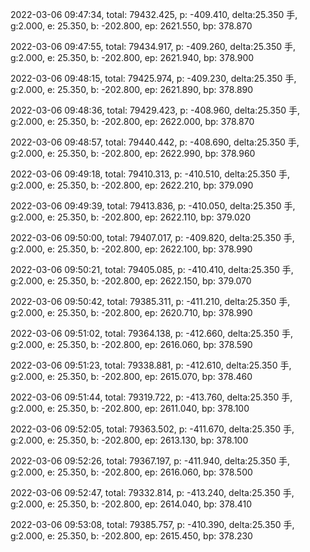 2022-03-06 09:47:34, total: 79432.425, p: -409.410, delta:25.350 手, g:2.000, e: 25.350, b: -202.800, ep: 2621.550, bp: 378.870

2022-03-06 09:47:55, total: 79434.917, p: -409.260, delta:25.350 手, g:2.000, e: 25.350, b: -202.800, ep: 2621.940, bp: 378.900

2022-03-06 09:48:15, total: 79425.974, p: -409.230, delta:25.350 手, g:2.000, e: 25.350, b: -202.800, ep: 2621.890, bp: 378.890

2022-03-06 09:48:36, total: 79429.423, p: -408.960, delta:25.350 手, g:2.000, e: 25.350, b: -202.800, ep: 2622.000, bp: 378.870

2022-03-06 09:48:57, total: 79440.442, p: -408.690, delta:25.350 手, g:2.000, e: 25.350, b: -202.800, ep: 2622.990, bp: 378.960

2022-03-06 09:49:18, total: 79410.313, p: -410.510, delta:25.350 手, g:2.000, e: 25.350, b: -202.800, ep: 2622.210, bp: 379.090

2022-03-06 09:49:39, total: 79413.836, p: -410.050, delta:25.350 手, g:2.000, e: 25.350, b: -202.800, ep: 2622.110, bp: 379.020

2022-03-06 09:50:00, total: 79407.017, p: -409.820, delta:25.350 手, g:2.000, e: 25.350, b: -202.800, ep: 2622.100, bp: 378.990

2022-03-06 09:50:21, total: 79405.085, p: -410.410, delta:25.350 手, g:2.000, e: 25.350, b: -202.800, ep: 2622.150, bp: 379.070

2022-03-06 09:50:42, total: 79385.311, p: -411.210, delta:25.350 手, g:2.000, e: 25.350, b: -202.800, ep: 2620.710, bp: 378.990

2022-03-06 09:51:02, total: 79364.138, p: -412.660, delta:25.350 手, g:2.000, e: 25.350, b: -202.800, ep: 2616.060, bp: 378.590

2022-03-06 09:51:23, total: 79338.881, p: -412.610, delta:25.350 手, g:2.000, e: 25.350, b: -202.800, ep: 2615.070, bp: 378.460

2022-03-06 09:51:44, total: 79319.722, p: -413.760, delta:25.350 手, g:2.000, e: 25.350, b: -202.800, ep: 2611.040, bp: 378.100

2022-03-06 09:52:05, total: 79363.502, p: -411.670, delta:25.350 手, g:2.000, e: 25.350, b: -202.800, ep: 2613.130, bp: 378.100

2022-03-06 09:52:26, total: 79367.197, p: -411.940, delta:25.350 手, g:2.000, e: 25.350, b: -202.800, ep: 2616.060, bp: 378.500

2022-03-06 09:52:47, total: 79332.814, p: -413.240, delta:25.350 手, g:2.000, e: 25.350, b: -202.800, ep: 2614.040, bp: 378.410

2022-03-06 09:53:08, total: 79385.757, p: -410.390, delta:25.350 手, g:2.000, e: 25.350, b: -202.800, ep: 2615.450, bp: 378.230